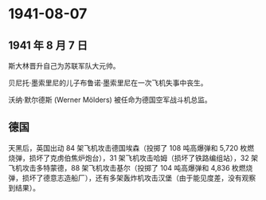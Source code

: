 # 1941-08-07

## 1941 年 8 月 7 日

斯大林晋升自己为苏联军队大元帅。

贝尼托·墨索里尼的儿子布鲁诺·墨索里尼在一次飞机失事中丧生。

沃纳·默尔德斯 (Werner Mölders) 被任命为德国空军战斗机总监。

## 德国

天黑后，英国出动 84 架飞机攻击德国埃森（投掷了 108 吨高爆弹和 5,720
枚燃烧弹，损坏了克虏伯焦炉炮台），31
架飞机攻击哈姆（损坏了铁路编组站），32 架飞机攻击多特蒙德，88
架飞机攻击基尔（投掷了 104 吨高爆弹和 4,836
枚燃烧弹，损坏了德意志造船厂），还有多架轰炸机攻击汉堡（由于能见度差，没有观察到结果）。

